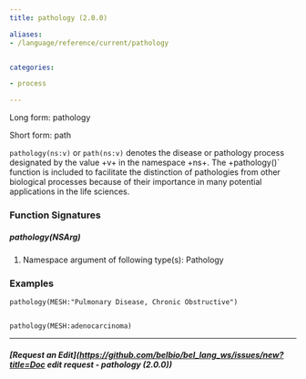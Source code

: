 ```yaml
---
title: pathology (2.0.0)

aliases:
- /language/reference/current/pathology


categories:

- process

---
```

<!-- COMPUTER GENERATED PAGE!!! DO NOT EDIT DIRECTLY  -->
<!--    must be changed in scripts/templates.py which is processed by scripts/update_refs.py -->

Long form: pathology

Short form: path

`pathology(ns:v)` or `path(ns:v)` denotes the disease or pathology process designated by the value +v+ in the namespace +ns+. The +pathology()` function is included to facilitate the distinction of pathologies from other biological processes because of their importance in many potential applications in the life sciences.




### Function Signatures

##### pathology(NSArg)

1. Namespace argument of following type(s): Pathology



### Examples


    pathology(MESH:"Pulmonary Disease, Chronic Obstructive")


    pathology(MESH:adenocarcinoma)



---
##### [Request an Edit](https://github.com/belbio/bel_lang_ws/issues/new?title=Doc edit request - pathology (2.0.0))